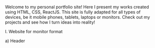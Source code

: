 Welcome to my personal portfolio site! Here I present my works created using HTML, CSS, ReactJS. This site is fully adapted for all types of devices, be it mobile phones, tablets, laptops or monitors. Check out my projects and see how I turn ideas into reality!

I. Website for monitor format 

  a) Header

  




  



